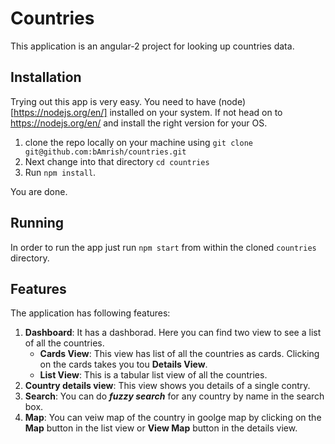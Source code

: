 # Countries

This application is an angular-2 project for looking up countries data.

## Installation

Trying out this app is very easy. You need to have (node)[https://nodejs.org/en/] installed on your system. If not head on to https://nodejs.org/en/ and install the right version for your OS.

1. clone the repo locally on your machine using `git clone git@github.com:bAmrish/countries.git`
2. Next change into that directory `cd countries`
3. Run `npm install`.

You are done.

## Running

In order to run the app just run `npm start` from within the cloned `countries` directory.


## Features

The application has following features:

1. **Dashboard**: It has a dashborad. Here you can find two view to see a list of all the countries.
    + **Cards View**: This view has list of all the countries as cards. Clicking on the cards takes you tou **Details View**.
    + **List View**: This is a tabular list view of all the countries.  
2. **Country details view**: This view shows you details of a single contry.
3. **Search**: You can do ***fuzzy search*** for any country by name in the search box.
4. **Map**: You can veiw map of the country in goolge map by clicking on the **Map** button in the list view or **View Map** button in the details view.

